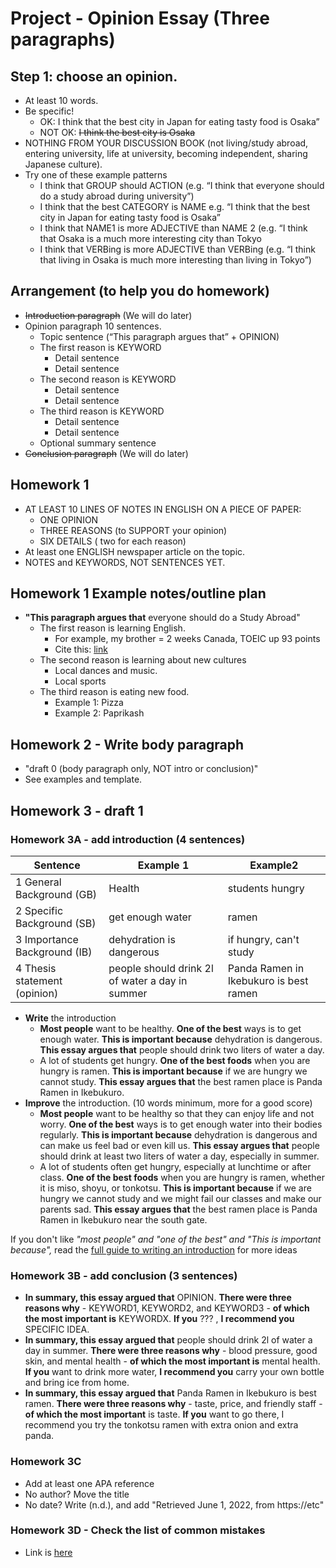# Project - Opinion Essay (Three paragraphs)

## Step 1: choose an opinion. 
* At least 10 words. 
* Be specific! 
    * OK: I think that the best city in Japan for eating tasty food is Osaka”
    * NOT OK: ~~I think the best city is Osaka~~
* NOTHING FROM YOUR DISCUSSION BOOK (not living/study abroad, entering university, life at university, becoming independent, sharing Japanese culture). 
* Try one of these example patterns
    * I think that GROUP should ACTION (e.g. “I think that everyone should do a study abroad during university”)
    * I think that the best CATEGORY is NAME e.g. “I think that the best city in Japan for eating tasty food is Osaka”
    * I think that NAME1 is more ADJECTIVE than NAME 2 (e.g. “I think that Osaka is a much more interesting city than Tokyo
    * I think that VERBing is more ADJECTIVE than VERBing (e.g.  “I think that living in Osaka is much more interesting than living in Tokyo”)

## Arrangement (to help you do homework)
* ~~Introduction paragraph~~ (We will do later)
* Opinion paragraph 10 sentences. 
    * Topic sentence (“This paragraph argues that” + OPINION)
    * The first reason is KEYWORD
        * Detail sentence 
        * Detail sentence
    * The second reason is KEYWORD
        * Detail sentence
        * Detail sentence
    * The third reason is KEYWORD
        * Detail sentence
        * Detail sentence
    * Optional summary sentence
* ~~Conclusion paragraph~~ (We will do later)


## Homework 1
* AT LEAST 10 LINES OF NOTES IN ENGLISH ON A PIECE OF PAPER:
    * ONE OPINION
    * THREE REASONS  (to SUPPORT your opinion)
    * SIX DETAILS ( two for each reason)
* At least one ENGLISH newspaper article on the topic. 
* NOTES and KEYWORDS, NOT SENTENCES YET. 

## Homework 1 Example notes/outline plan
* __"This paragraph argues that__ everyone should do a Study Abroad"
    * The first reason is learning English.
        * For example, my brother = 2 weeks Canada, TOEIC up 93 points
        * Cite this: [link](https://www.kaplanpathways.com/blog/top-8-reasons-to-study-abroad/)
    * The second reason is learning about new cultures
        *  Local dances and music. 
        *  Local sports
    * The third reason is eating new food. 
        * Example 1: Pizza
        * Example 2: Paprikash


## Homework 2 - Write body paragraph 
* "draft 0 (body paragraph only, NOT intro or conclusion)"
* See examples and template. 

## Homework 3 - draft 1 

### Homework 3A - add introduction (4 sentences)


|Sentence                      |Example 1                                       |Example2
|------                        |-----------                                     |-----------
|1 General Background (GB)     |Health                                          |students hungry 
|2 Specific Background (SB)    |get enough water                                |ramen
|3 Importance Background (IB)  |dehydration is dangerous                        |if hungry, can't study
|4 Thesis statement (opinion)  |people should drink 2l of water a day in summer |Panda Ramen in Ikebukuro is best ramen

* __Write__ the introduction
    * __Most people__ want to be healthy. __One of the best__ ways is to get enough water. __This is important because__ dehydration is dangerous. __This essay argues that__ people should drink two liters of water a day.
    * A lot of students get hungry. __One of the best foods__ when you are hungry is ramen. __This is important because__ if we are hungry we cannot study. __This essay argues that__ the best ramen place is Panda Ramen in Ikebukuro. 
* __Improve__ the introduction. (10 words minimum, more for a good score)
    * __Most people__ want to be healthy so that they can enjoy life and not worry. __One of the best__ ways is to get enough water into their bodies regularly. __This is important because__ dehydration is dangerous and can make us feel bad or even kill us. __This essay argues that__ people should drink at least two liters of water a day, especially in summer.
    * A lot of students often get hungry, especially at lunchtime or after class. __One of the best foods__ when you are hungry is ramen, whether it is miso, shoyu, or tonkotsu. __This is important because__ if we are hungry we cannot study and we might fail our classes and make our parents sad. __This essay argues that__ the best ramen place is Panda Ramen in Ikebukuro near the south gate.

If you don't like _"most people" and "one of the best" and "This is important because",_ read the [full guide to writing an introduction](Arrangement-WriteAnIntroductionParagraph) for more ideas


### Homework 3B - add conclusion (3 sentences)
* __In summary, this essay argued that__ OPINION. __There were three reasons why__ - KEYWORD1, KEYWORD2, and KEYWORD3 - __of which the most important is__ KEYWORDX. __If you__ ??? , __I recommend you__ SPECIFIC IDEA.
* __In summary, this essay argued that__ people should drink 2l of water a day in summer. __There were three reasons why__ - blood pressure, good skin, and mental health - __of which the most important is__ mental health. __If you__ want to drink more water, __I recommend you__ carry your own bottle and bring ice from home.
* __In summary, this essay argued that__ Panda Ramen in Ikebukuro is best ramen. __There were three reasons why__ - taste, price, and friendly staff - __of which the most important__ is taste. __If you__ want to go there, I recommend you try the tonkotsu ramen with extra onion and extra panda. 

### Homework 3C
* Add at least one APA reference
* No author? Move the title
* No date? Write (n.d.), and add "Retrieved June 1, 2022, from https://etc"

### Homework 3D - Check the list of common mistakes 
* Link is [here](Checklist-Essays)

